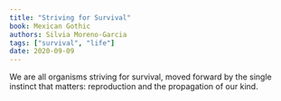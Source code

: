 ```yaml
---
title: "Striving for Survival"
book: Mexican Gothic
authors: Silvia Moreno-Garcia 
tags: ["survival", "life"]
date: 2020-09-09
---
```


We are all organisms striving for survival, moved forward by the single instinct that matters: reproduction and the propagation of our kind.
